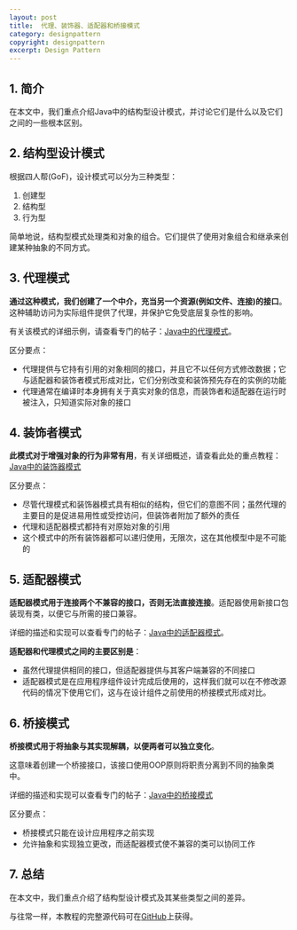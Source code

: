 ```yaml
---
layout: post
title:  代理、装饰器、适配器和桥接模式
category: designpattern
copyright: designpattern
excerpt: Design Pattern
---
```


## 1. 简介

在本文中，我们重点介绍Java中的结构型设计模式，并讨论它们是什么以及它们之间的一些根本区别。

## 2. 结构型设计模式

根据四人帮(GoF)，设计模式可以分为三种类型：

1.  创建型
2.  结构型
3.  行为型

简单地说，结构型模式处理类和对象的组合。它们提供了使用对象组合和继承来创建某种抽象的不同方式。

## 3. 代理模式

**通过这种模式，我们创建了一个中介，充当另一个资源(例如文件、连接)的接口**。这种辅助访问为实际组件提供了代理，并保护它免受底层复杂性的影响。

有关该模式的详细示例，请查看专门的帖子：[Java中的代理模式](Java中的代理模式.md)。

区分要点：

-   代理提供与它持有引用的对象相同的接口，并且它不以任何方式修改数据；它与适配器和装饰者模式形成对比，它们分别改变和装饰预先存在的实例的功能
-   代理通常在编译时本身拥有关于真实对象的信息，而装饰者和适配器在运行时被注入，只知道实际对象的接口

## 4. 装饰者模式

**此模式对于增强对象的行为非常有用**，有关详细概述，请查看此处的重点教程：[Java中的装饰器模式](Java中的装饰器模式.md)

区分要点：

-   尽管代理模式和装饰器模式具有相似的结构，但它们的意图不同；虽然代理的主要目的是促进易用性或受控访问，但装饰者附加了额外的责任
-   代理和适配器模式都持有对原始对象的引用
-   这个模式中的所有装饰器都可以递归使用，无限次，这在其他模型中是不可能的

## 5. 适配器模式

**适配器模式用于连接两个不兼容的接口，否则无法直接连接**。适配器使用新接口包装现有类，以便它与所需的接口兼容。

详细的描述和实现可以查看专门的帖子：[Java中的适配器模式](Java中的适配器模式.md)。

**适配器和代理模式之间的主要区别是**：

-   虽然代理提供相同的接口，但适配器提供与其客户端兼容的不同接口
-   适配器模式是在应用程序组件设计完成后使用的，这样我们就可以在不修改源代码的情况下使用它们，这与在设计组件之前使用的桥接模式形成对比。

## 6. 桥接模式

**桥接模式用于将抽象与其实现解耦，以便两者可以独立变化**。

这意味着创建一个桥接接口，该接口使用OOP原则将职责分离到不同的抽象类中。

详细的描述和实现可以查看专门的帖子：[Java中的桥接模式](Java中的桥接模式.md)

区分要点：

-   桥接模式只能在设计应用程序之前实现
-   允许抽象和实现独立更改，而适配器模式使不兼容的类可以协同工作

## 7. 总结

在本文中，我们重点介绍了结构型设计模式及其某些类型之间的差异。

与往常一样，本教程的完整源代码可在[GitHub](https://github.com/tuyucheng7/taketoday-tutorial4j/tree/master/design-patterns-modules)上获得。